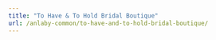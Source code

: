 ```yaml
---
title: "To Have & To Hold Bridal Boutique"
url: /anlaby-common/to-have-and-to-hold-bridal-boutique/
---
```


